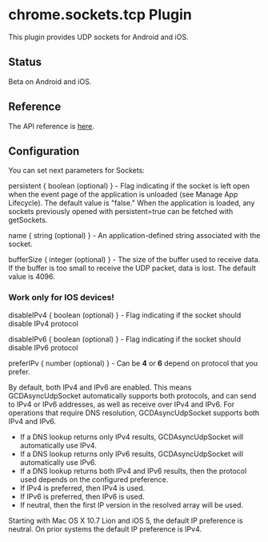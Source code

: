# chrome.sockets.tcp Plugin

This plugin provides UDP sockets for Android and iOS.

## Status

Beta on Android and iOS.

## Reference

The API reference is [here](https://developer.chrome.com/apps/sockets_udp).

## Configuration

You can set next parameters for Sockets:

persistent { boolean	(optional) } - Flag indicating if the socket is left open when the event page of the application is unloaded (see Manage App Lifecycle). The default value is "false." When the application is loaded, any sockets previously opened with persistent=true can be fetched with getSockets.

name { string (optional) } - An application-defined string associated with the socket.

bufferSize { integer	(optional) } - The size of the buffer used to receive data. If the buffer is too small to receive the UDP packet, data is lost. The default value is 4096.

### Work only for IOS devices!

disableIPv4 { boolean (optional) } - Flag indicating if the socket should disable IPv4 protocol

disableIPv6 { boolean (optional) } - Flag indicating if the socket should disable IPv6 protocol

preferIPv { number (optional) } - Can be **4** or **6** depend on protocol that you prefer.

By default, both IPv4 and IPv6 are enabled.
This means GCDAsyncUdpSocket automatically supports both protocols, and can send to IPv4 or IPv6 addresses, as well as receive over IPv4 and IPv6.
 For operations that require DNS resolution, GCDAsyncUdpSocket supports both IPv4 and IPv6.
 * If a DNS lookup returns only IPv4 results, GCDAsyncUdpSocket will automatically use IPv4.
 * If a DNS lookup returns only IPv6 results, GCDAsyncUdpSocket will automatically use IPv6.
 * If a DNS lookup returns both IPv4 and IPv6 results, then the protocol used depends on the configured preference.
 * If IPv4 is preferred, then IPv4 is used.
 * If IPv6 is preferred, then IPv6 is used.
 * If neutral, then the first IP version in the resolved array will be used.
 
 Starting with Mac OS X 10.7 Lion and iOS 5, the default IP preference is neutral.
 On prior systems the default IP preference is IPv4.
